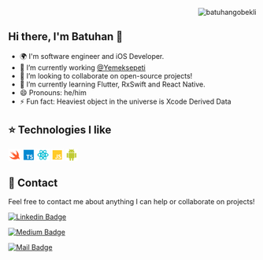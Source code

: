 
<p align="right"> <img src="https://komarev.com/ghpvc/?username=batuhangobekli" alt="batuhangobekli" /> </p>

## Hi there, I'm Batuhan 👋 
- 🌍  I'm software engineer and iOS Developer.
- 🔭  I’m currently working [@Yemeksepeti](https://yemeksepeti.com)
- 👯  I’m looking to collaborate on open-source projects!
- 🌱  I’m currently learning Flutter, RxSwift and React Native.
- 😄  Pronouns: he/him
- ⚡   Fun fact: Heaviest object in the universe is Xcode Derived Data

## ⭐️ Technologies I like
<p align="left">
<img src="https://github.com/PKief/vscode-material-icon-theme/blob/master/icons/swift.svg" alt="swift" width="25" height="25" />
<img src="https://github.com/PKief/vscode-material-icon-theme/blob/master/icons/typescript.svg" alt="typescript" width="25" height="25" />
<img src="https://github.com/PKief/vscode-material-icon-theme/blob/master/icons/react.svg" alt="reacy" width="25" height="25" />
<img src="https://github.com/PKief/vscode-material-icon-theme/blob/master/icons/javascript.svg" alt="javascript" width="25" height="25" />
<img src="https://github.com/PKief/vscode-material-icon-theme/blob/master/icons/android.svg" alt="android" width="25" height="25" />

## 📌 Contact
Feel free to contact me about anything I can help or collaborate on projects!<br>

[![Linkedin Badge](https://img.shields.io/badge/linkedin-%230077B5.svg?&style=for-the-badge&logo=linkedin&logoColor=white)](https://www.linkedin.com/in/batuhangobekli)

[![Medium Badge](https://img.shields.io/badge/medium-%230054B5.svg?&style=for-the-badge&logo=medium&logoColor=white)](https://batuhangobekli.medium.com)

[![Mail Badge](https://img.shields.io/badge/email-c14438?style=for-the-badge&logo=Gmail&logoColor=white&link=mailto:batuhangobekli@gmail.com)](mailto:batuhangobekli@gmail.com)

